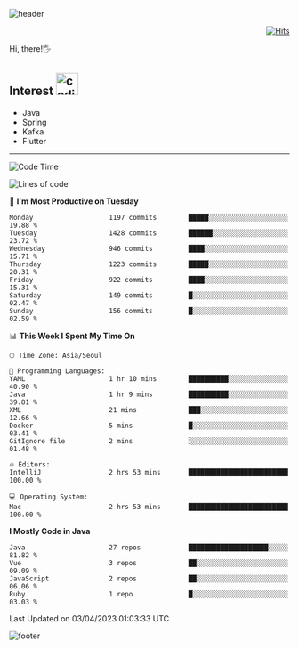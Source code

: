 ![header](https://capsule-render.vercel.app/api?type=soft&color=gradient&text=%20%20Jeff%20%20&fontAlign=30&fontSize=30&textBg=true&desc=Backend%20Developer&descAlign=60&descAlignY=50&&descSize=30)

<div align=right>
  
[![Hits](https://hits.seeyoufarm.com/api/count/incr/badge.svg?url=https%3A%2F%2Fgithub.com%2Fjeff-seyong)](https://hits.seeyoufarm.com)

</div>


Hi, there!🖐

## Interest <img src="https://media.giphy.com/media/bx3Cvt88j7PtM4SOaS/giphy.gif" alt="coding" width="40px" />

- Java
- Spring
- Kafka
- Flutter

---

<!--START_SECTION:waka-->
![Code Time](http://img.shields.io/badge/Code%20Time-393%20hrs%2025%20mins-blue)

![Lines of code](https://img.shields.io/badge/From%20Hello%20World%20I%27ve%20Written-653.5%20thousand%20lines%20of%20code-blue)

📅 **I'm Most Productive on Tuesday** 

```text
Monday                   1197 commits        █████░░░░░░░░░░░░░░░░░░░░   19.88 % 
Tuesday                  1428 commits        ██████░░░░░░░░░░░░░░░░░░░   23.72 % 
Wednesday                946 commits         ████░░░░░░░░░░░░░░░░░░░░░   15.71 % 
Thursday                 1223 commits        █████░░░░░░░░░░░░░░░░░░░░   20.31 % 
Friday                   922 commits         ████░░░░░░░░░░░░░░░░░░░░░   15.31 % 
Saturday                 149 commits         █░░░░░░░░░░░░░░░░░░░░░░░░   02.47 % 
Sunday                   156 commits         █░░░░░░░░░░░░░░░░░░░░░░░░   02.59 % 
```


📊 **This Week I Spent My Time On** 

```text
🕑︎ Time Zone: Asia/Seoul

💬 Programming Languages: 
YAML                     1 hr 10 mins        ██████████░░░░░░░░░░░░░░░   40.90 % 
Java                     1 hr 9 mins         ██████████░░░░░░░░░░░░░░░   39.81 % 
XML                      21 mins             ███░░░░░░░░░░░░░░░░░░░░░░   12.66 % 
Docker                   5 mins              █░░░░░░░░░░░░░░░░░░░░░░░░   03.41 % 
GitIgnore file           2 mins              ░░░░░░░░░░░░░░░░░░░░░░░░░   01.48 % 

🔥 Editors: 
IntelliJ                 2 hrs 53 mins       █████████████████████████   100.00 % 

💻 Operating System: 
Mac                      2 hrs 53 mins       █████████████████████████   100.00 % 
```

**I Mostly Code in Java** 

```text
Java                     27 repos            ████████████████████░░░░░   81.82 % 
Vue                      3 repos             ██░░░░░░░░░░░░░░░░░░░░░░░   09.09 % 
JavaScript               2 repos             ██░░░░░░░░░░░░░░░░░░░░░░░   06.06 % 
Ruby                     1 repo              █░░░░░░░░░░░░░░░░░░░░░░░░   03.03 % 
```




 Last Updated on 03/04/2023 01:03:33 UTC
<!--END_SECTION:waka-->

<!--

<div align=center>
  
[![Gmail Badge](https://img.shields.io/badge/Gmail-d14836?style=flat&logo=Gmail&logoColor=white&link=mailto:sedragon.kim@gmail.com)](mailto:sedragon.kim@gmail.com) 

</div>

-->


![footer](https://capsule-render.vercel.app/api?type=waving&color=gradient&height=300&section=footer&animation=twinkling&reversal=true)
